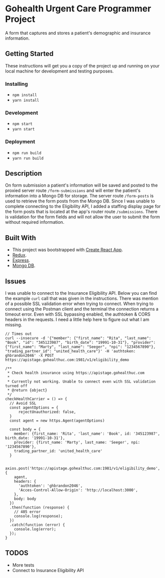 # Gohealth Urgent Care Programmer Project

A form that captures and stores a patient's demographic and insurance information.

## Getting Started

These instructions will get you a copy of the project up and running on your local machine for development and testing purposes.

### Installing

* `npm install`
* `yarn install`

### Development

* `npm start`
* `yarn start`

### Deployment

* `npm run build`
* `yarn run build`

## Description

On form submission a patient's information will be saved and posted to the proxied server route `/form-submissions` and will enter the patient's information into a Mongo DB for storage.  The server route `/form-posts` is used to retrieve the form posts from the Mongo DB.  Since I was unable to complete connecting to the Eligibility API, I added a staffing display page for the form posts  that is located at the app's router route `/submissions`.  There is validation for the form fields and will not allow the user to submit the form without required information.   

## Built With

* This project was bootstrapped with [Create React App](https://github.com/facebookincubator/create-react-app).
* [Redux](https://github.com/reactjs/redux).
* [Express](https://github.com/expressjs/express).
* [Mongo DB](https://github.com/mongodb/node-mongodb-native).

## Issues

I was unable to connect to the Insurance Eligibility API.  Below you can find the example `curl` call that was given in the instructions.  There was mention of a possible SSL validation error when trying to connect.  When trying to connect using the Postman client and the terminal the connection returns a timeout error.  Even with SSL bypassing enabled, the authtoken & CORS headers in the requests.  I need a little help here to figure out what I am missing.  

```
// Times out
curl --insecure -d '{"member": {"first_name": "Rita", "last_name": "Book", "id": "345123987", "birth_date": "19991-10-31"}, "provider":{"first_name": "Marty", "last_name": "Seeger", "npi": "1234567890"}, "trading_partner_id": "united_health_care"}' -H 'authtoken: ghbrandon2046' -X POST https://apistage.gohealthuc.com:1981/v1/eligibility_demo

/**
 * Check health insurance using https://apistage.gohealthuc.com
 *
 * Currently not working. Unable to connect even with SSL validation turned off
 * @return {object}
 */
checkHealthCarrier = () => {
  // Avoid SSL
  const agentOptions = {
      rejectUnauthorized: false,
  }
  const agent = new https.Agent(agentOptions)

  const body = {
    member: {first_name: 'Rita', 'last_name': 'Book', id: '345123987', birth_date: '19991-10-31'}, 
    provider: {first_name: 'Marty', last_name: 'Seeger', npi: '1234567890'}, 
    trading_partner_id: 'united_health_care'
  }

  axios.post('https://apistage.gohealthuc.com:1981/v1/eligibility_demo', {
    agent,
    headers: {
      'authtoken': 'ghbrandon2046',
      'Acces-Control-Allow-Origin': 'http://localhost:3000',
    },
    body: body
  })
  .then(function (response) {
    // 405 error
    console.log(response);
  })
  .catch(function (error) {
    console.log(error);
  }); 
}
```

## TODOS

* More tests
* Connect to Insurance Eligibility API